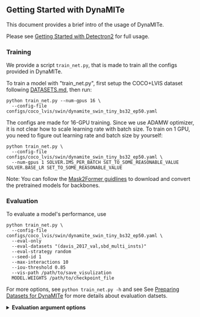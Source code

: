 ## Getting Started with DynaMITe

This document provides a brief intro of the usage of DynaMITe.

Please see [Getting Started with Detectron2](https://github.com/facebookresearch/detectron2/blob/master/GETTING_STARTED.md) for full usage.


### Training

We provide a script `train_net.py`, that is made to train all the configs provided in DynaMITe.

To train a model with "train_net.py", first setup the COCO+LVIS dataset following
[DATASETS.md](DATASETS.md),
then run:
```
python train_net.py --num-gpus 16 \
  --config-file configs/coco_lvis/swin/dynamite_swin_tiny_bs32_ep50.yaml
```

The configs are made for 16-GPU training.
Since we use ADAMW optimizer, it is not clear how to scale learning rate with batch size.
To train on 1 GPU, you need to figure out learning rate and batch size by yourself:
```
python train_net.py \
  --config-file configs/coco_lvis/swin/dynamite_swin_tiny_bs32_ep50.yaml \
  --num-gpus 1 SOLVER.IMS_PER_BATCH SET_TO_SOME_REASONABLE_VALUE SOLVER.BASE_LR SET_TO_SOME_REASONABLE_VALUE
```

Note: You can follow the [Mask2Former guidlines](https://github.com/facebookresearch/Mask2Former/blob/main/tools/README.md) to download and convert the pretrained models for backbones.

### Evaluation
To evaluate a model's performance, use
```
python train_net.py \
  --config-file configs/coco_lvis/swin/dynamite_swin_tiny_bs32_ep50.yaml \
  --eval-only 
  --eval-datasets "(davis_2017_val,sbd_multi_insts)"
  --eval-strategy random
  --seed-id 1
  --max-interactions 10
  --iou-threshold 0.85
  --vis-path /path/to/save_visulization
  MODEL.WEIGHTS /path/to/checkpoint_file 
```
For more options, see `python train_net.py -h` and see  See [Preparing Datasets for DynaMITe](DATASETS.md) for more details about evaluation datsets.

<details>
<summary><b>Evaluation argument options</b></summary>
<ul>
    <!-- <li>Visualisation parameters</li> -->
    <!-- <ul> -->
    <li><i>--eval-datasets: </i> Expect a list of names of registered datasets that you want your model to evaluate on.Available options are:</li>
    Single-instnace datasets:
    <ul>
        <li><i>GrabCut</i></li>
        <li><i>Brekeley</i></li>
        <li><i>coco_MVal</i></li>
        <li><i>davis_single_inst</i></li>
        <li><i>pascal_voc_single</i></li>
        <li><i>sbd_single_inst</i></li>
    </ul> 
    Multi-instance datsets:
    <ul>
        <li><i>coco_2017_val</i></li>
        <li><i>davis_2017_val</i></li>
        <li><i>sbd_multi_insts</i></li>
    </ul>
    <li><i>--eval-strategy: </i> Click sampling strategy for evaluating multi-instance interactive segmentation. Available options are:</li>
    <ul>
        <li><i>best</i></li>
        <li><i>random</i></li>
        <li><i>worst</i></li>
        <li><i>max_dt</i></li>
        <li><i>round_robin</i></li>
        <li><i>wlb</i></li>
    </ul> 
    where wlb: worst with limit, max_dat: maximum distance transform based strategy.
    <li><i>--seed-id: </i> Fixing seed for random evaluation strategy for reproducibility.</li>
    <li><i>--max-interactions: </i> Maximum number of clicks per object/instance. Normally set to 20 for single-instnace and 10 for multi-instance evaluation.</li>
    <li><i>--iou-threshold: </i> Desired IoU threshold for evaluation. Normally set to 0.90 for single-instnace and 0.85 for multi-instance evaluation.</li>
    <li><i>--vis-path: </i> Path to save segmentation visualization after each click. By default, set to None.</li>
</ul>
</details>
